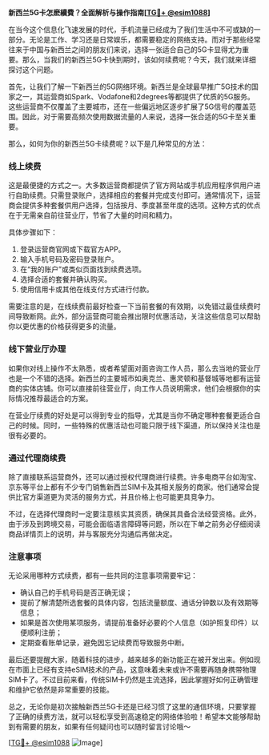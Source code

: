 **新西兰5G卡怎麽續費？全面解析与操作指南[[TG💪+ @esim1088](https://t.me/s/esim1088)]**

在当今这个信息化飞速发展的时代，手机流量已经成为了我们生活中不可或缺的一部分。无论是工作、学习还是日常娱乐，都需要稳定的网络支持。而对于那些经常往来于中国与新西兰之间的朋友们来说，选择一张适合自己的5G卡显得尤为重要。那么，当我们的新西兰5G卡快到期时，该如何续费呢？今天，我们就来详细探讨这个问题。

首先，让我们了解一下新西兰的5G网络环境。新西兰是全球最早推广5G技术的国家之一，其运营商如Spark、Vodafone和2degrees等都提供了优质的5G服务。这些运营商不仅覆盖了主要城市，还在一些偏远地区逐步扩展了5G信号的覆盖范围。因此，对于需要高频次使用数据流量的人来说，选择一张合适的5G卡至关重要。

那么，如何为你的新西兰5G卡续费呢？以下是几种常见的方法：

### **线上续费**
这是最便捷的方式之一。大多数运营商都提供了官方网站或手机应用程序供用户进行自助续费。只需登录账户，选择相应的套餐并完成支付即可。通常情况下，运营商会提供多种套餐供用户选择，包括按月、季度甚至年度的选项。这种方式的优点在于无需亲自前往营业厅，节省了大量的时间和精力。

具体步骤如下：
1. 登录运营商官网或下载官方APP。
2. 输入手机号码及密码登录账户。
3. 在“我的账户”或类似页面找到续费选项。
4. 选择合适的套餐并确认购买。
5. 使用信用卡或其他在线支付方式进行付款。

需要注意的是，在线续费前最好检查一下当前套餐的有效期，以免错过最佳续费时间导致断网。此外，部分运营商可能会推出限时优惠活动，关注这些信息可以帮助你以更优惠的价格获得更多的流量。

### **线下营业厅办理**
如果你对线上操作不太熟悉，或者希望面对面咨询工作人员，那么去当地的营业厅也是一个不错的选择。新西兰的主要城市如奥克兰、惠灵顿和基督城等地都有运营商的实体店铺。你可以直接前往营业厅，向工作人员说明需求，他们会根据你的实际情况推荐最适合的方案。

在营业厅续费的好处是可以得到专业的指导，尤其是当你不确定哪种套餐更适合自己的时候。同时，一些特殊的优惠活动也可能只限于线下渠道，所以保持关注也是很有必要的。

### **通过代理商续费**
除了直接联系运营商外，还可以通过授权代理商进行续费。许多电商平台如淘宝、京东等平台上都有不少专门销售新西兰SIM卡及其相关服务的商家。他们通常会提供比官方渠道更为灵活的服务方式，并且价格上也可能更具竞争力。

不过，在选择代理商时一定要注意核实其资质，确保其具备合法经营资格。此外，由于涉及到跨境交易，可能会面临语言障碍等问题，所以在下单之前务必仔细阅读商品详情页上的说明，并与客服充分沟通后再做决定。

### **注意事项**
无论采用哪种方式续费，都有一些共同的注意事项需要牢记：
- 确认自己的手机号码是否正确无误；
- 提前了解清楚所选套餐的具体内容，包括流量额度、通话分钟数以及有效期等信息；
- 如果是首次使用某项服务，请提前准备好必要的个人信息（如护照复印件）以便顺利注册；
- 定期查看账单记录，避免因忘记续费而导致服务中断。

最后还要提醒大家，随着科技的进步，越来越多的新功能正在被开发出来。例如现在市面上已经有支持eSIM技术的产品，这意味着未来或许不需要再随身携带物理SIM卡了。不过目前来看，传统SIM卡仍然是主流选择，因此掌握好如何正确管理和维护它依然是非常重要的技能。

总之，无论你是初次接触新西兰5G卡还是已经习惯了这里的通信环境，只要掌握了正确的续费方法，就可以轻松享受到高速稳定的网络体验啦！希望本文能够帮助到有需要的朋友，如果有任何疑问也可以随时留言讨论哦～

[[TG💪+ @esim1088](https://t.me/s/esim1088) ![Image](https://i.postimg.cc/4NQfJmqS/Snipaste-2025-05-13-00-14-12.png)]